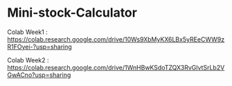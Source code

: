 # Mini-stock-Calculator
Colab Week1 : https://colab.research.google.com/drive/10Ws9XbMyKX6LBx5yREeCWW9zR1FOyei-?usp=sharing

Colab Week2 : https://colab.research.google.com/drive/1WnHBwKSdoTZQX3RvGlvtSrLb2VGwACno?usp=sharing
